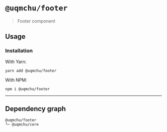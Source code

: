# `@uqmchu/footer`

> Footer component

## Usage

### Installation

With Yarn:
```shell
yarn add @uqmchu/footer
```

With NPM:
```shell
npm i @uqmchu/footer
```

---

## Dependency graph

```shell
@uqmchu/footer
└─ @uqmchu/core
```
